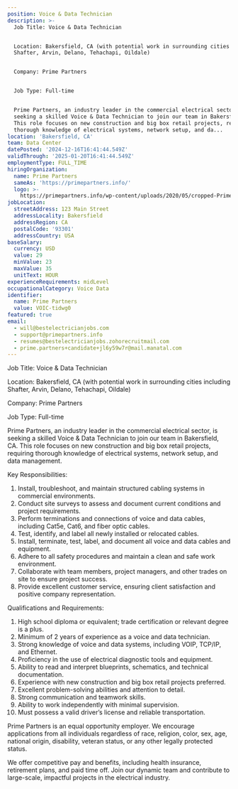 ```yaml
---
position: Voice & Data Technician
description: >-
  Job Title: Voice & Data Technician


  Location: Bakersfield, CA (with potential work in surrounding cities including
  Shafter, Arvin, Delano, Tehachapi, Oildale)


  Company: Prime Partners


  Job Type: Full-time


  Prime Partners, an industry leader in the commercial electrical sector, is
  seeking a skilled Voice & Data Technician to join our team in Bakersfield, CA.
  This role focuses on new construction and big box retail projects, requiring
  thorough knowledge of electrical systems, network setup, and da...
location: 'Bakersfield, CA'
team: Data Center
datePosted: '2024-12-16T16:41:44.549Z'
validThrough: '2025-01-20T16:41:44.549Z'
employmentType: FULL_TIME
hiringOrganization:
  name: Prime Partners
  sameAs: 'https://primepartners.info/'
  logo: >-
    https://primepartners.info/wp-content/uploads/2020/05/cropped-Prime-Partners-Logo-NO-BG-1-1.png
jobLocation:
  streetAddress: 123 Main Street
  addressLocality: Bakersfield
  addressRegion: CA
  postalCode: '93301'
  addressCountry: USA
baseSalary:
  currency: USD
  value: 29
  minValue: 23
  maxValue: 35
  unitText: HOUR
experienceRequirements: midLevel
occupationalCategory: Voice Data
identifier:
  name: Prime Partners
  value: VOIC-tidwg0
featured: true
email:
  - will@bestelectricianjobs.com
  - support@primepartners.info
  - resumes@bestelectricianjobs.zohorecruitmail.com
  - prime.partners+candidate+jl6y59w7r@mail.manatal.com
---
```




Job Title: Voice & Data Technician

Location: Bakersfield, CA (with potential work in surrounding cities including Shafter, Arvin, Delano, Tehachapi, Oildale)

Company: Prime Partners

Job Type: Full-time

Prime Partners, an industry leader in the commercial electrical sector, is seeking a skilled Voice & Data Technician to join our team in Bakersfield, CA. This role focuses on new construction and big box retail projects, requiring thorough knowledge of electrical systems, network setup, and data management. 

Key Responsibilities:

1. Install, troubleshoot, and maintain structured cabling systems in commercial environments.
2. Conduct site surveys to assess and document current conditions and project requirements.
3. Perform terminations and connections of voice and data cables, including Cat5e, Cat6, and fiber optic cables.
4. Test, identify, and label all newly installed or relocated cables.
5. Install, terminate, test, label, and document all voice and data cables and equipment.
6. Adhere to all safety procedures and maintain a clean and safe work environment.
7. Collaborate with team members, project managers, and other trades on site to ensure project success.
8. Provide excellent customer service, ensuring client satisfaction and positive company representation.

Qualifications and Requirements:

1. High school diploma or equivalent; trade certification or relevant degree is a plus.
2. Minimum of 2 years of experience as a voice and data technician.
3. Strong knowledge of voice and data systems, including VOIP, TCP/IP, and Ethernet.
4. Proficiency in the use of electrical diagnostic tools and equipment.
5. Ability to read and interpret blueprints, schematics, and technical documentation.
6. Experience with new construction and big box retail projects preferred.
7. Excellent problem-solving abilities and attention to detail.
8. Strong communication and teamwork skills.
9. Ability to work independently with minimal supervision.
10. Must possess a valid driver’s license and reliable transportation.

Prime Partners is an equal opportunity employer. We encourage applications from all individuals regardless of race, religion, color, sex, age, national origin, disability, veteran status, or any other legally protected status. 

We offer competitive pay and benefits, including health insurance, retirement plans, and paid time off. Join our dynamic team and contribute to large-scale, impactful projects in the electrical industry.
